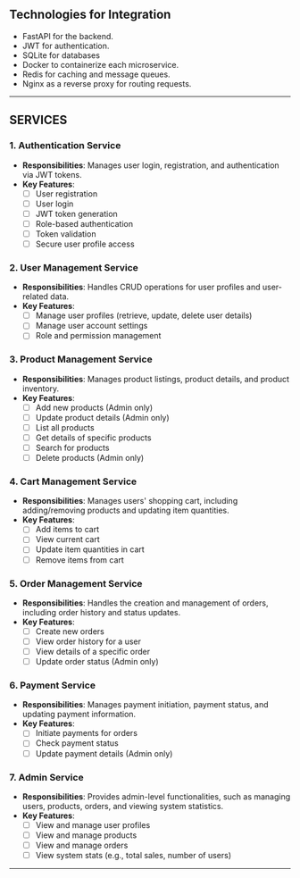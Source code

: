 ## Technologies for Integration

- FastAPI for the backend.
- JWT for authentication.
- SQLite for databases
- Docker to containerize each microservice.
- Redis for caching and message queues.
- Nginx as a reverse proxy for routing requests.

---

## SERVICES

### 1. **Authentication Service**

- **Responsibilities**: Manages user login, registration, and authentication via JWT tokens.
- **Key Features**:
  - [ ] User registration
  - [ ] User login
  - [ ] JWT token generation
  - [ ] Role-based authentication
  - [ ] Token validation
  - [ ] Secure user profile access

### 2. **User Management Service**

- **Responsibilities**: Handles CRUD operations for user profiles and user-related data.
- **Key Features**:
  - [ ] Manage user profiles (retrieve, update, delete user details)
  - [ ] Manage user account settings
  - [ ] Role and permission management

### 3. **Product Management Service**

- **Responsibilities**: Manages product listings, product details, and product inventory.
- **Key Features**:
  - [ ] Add new products (Admin only)
  - [ ] Update product details (Admin only)
  - [ ] List all products
  - [ ] Get details of specific products
  - [ ] Search for products
  - [ ] Delete products (Admin only)

### 4. **Cart Management Service**

- **Responsibilities**: Manages users' shopping cart, including adding/removing products and updating item quantities.
- **Key Features**:
  - [ ] Add items to cart
  - [ ] View current cart
  - [ ] Update item quantities in cart
  - [ ] Remove items from cart

### 5. **Order Management Service**

- **Responsibilities**: Handles the creation and management of orders, including order history and status updates.
- **Key Features**:
  - [ ] Create new orders
  - [ ] View order history for a user
  - [ ] View details of a specific order
  - [ ] Update order status (Admin only)

### 6. **Payment Service**

- **Responsibilities**: Manages payment initiation, payment status, and updating payment information.
- **Key Features**:
  - [ ] Initiate payments for orders
  - [ ] Check payment status
  - [ ] Update payment details (Admin only)

### 7. **Admin Service**

- **Responsibilities**: Provides admin-level functionalities, such as managing users, products, orders, and viewing system statistics.
- **Key Features**:
  - [ ] View and manage user profiles
  - [ ] View and manage products
  - [ ] View and manage orders
  - [ ] View system stats (e.g., total sales, number of users)

---
